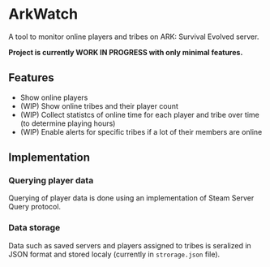 # ArkWatch
A tool to monitor online players and tribes on ARK: Survival Evolved server.

**Project is currently WORK IN PROGRESS with only minimal features.**
## Features
* Show online players
* (WIP) Show online tribes and their player count
* (WIP) Collect statistcs of online time for each player and tribe over time (to determine playing hours)
* (WIP) Enable alerts for specific tribes if a lot of their members are online
## Implementation
### Querying player data
Querying of player data is done using an implementation of Steam Server Query protocol.
### Data storage
Data such as saved servers and players assigned to tribes is seralized in JSON format and stored localy (currently in `strorage.json` file).

